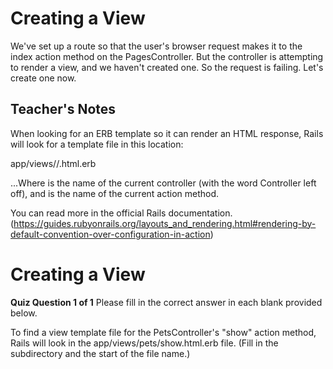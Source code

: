 # Creating a View
We've set up a route so that the user's browser request makes it to the index action method on the PagesController.
But the controller is attempting to render a view, and we haven't created one.
So the request is failing.
Let's create one now.

## Teacher's Notes

When looking for an ERB template so it can render an HTML response, Rails will look for a template file in this location:

app/views/<controller>/<action>.html.erb

...Where <controller> is the name of the current controller (with the word Controller left off), and <action> is the name of the current action method.

You can read more in the official Rails documentation.
(https://guides.rubyonrails.org/layouts_and_rendering.html#rendering-by-default-convention-over-configuration-in-action)

# Creating a View

**Quiz Question 1 of 1**
Please fill in the correct answer in each blank provided below.

To find a view template file for the PetsController's "show" action method, Rails will look in the app/views/pets/show.html.erb file.
(Fill in the subdirectory and the start of the file name.)
